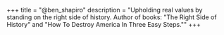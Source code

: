 +++
title = "@ben_shapiro"
description = "Upholding real values by standing on the right side of history. Author of books: \"The Right Side of History\" and \"How To Destroy America In Three Easy Steps.\""
+++
